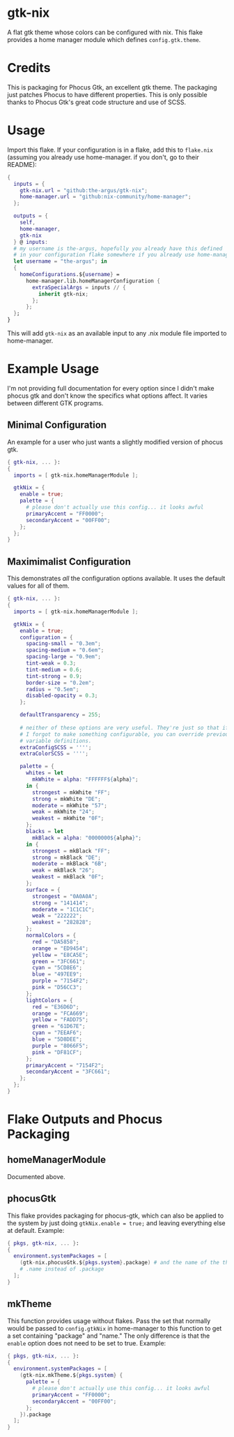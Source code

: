 # gtk-nix
A flat gtk theme whose colors can be configured with nix. This flake
provides a home manager module which defines ``config.gtk.theme``.

# Credits
This is packaging for Phocus Gtk, an excellent gtk theme. The packaging just
patches Phocus to have different properties. This is only possible thanks to
Phocus Gtk's great code structure and use of SCSS.

# Usage
Import this flake. If your configuration is in a flake, add this to
``flake.nix`` (assuming you already use home-manager. if you don't,
go to their README):
```nix
{
  inputs = {
    gtk-nix.url = "github:the-argus/gtk-nix";
    home-manager.url = "github:nix-community/home-manager";
  };

  outputs = { 
    self,
    home-manager,
    gtk-nix
  } @ inputs:
  # my username is the-argus, hopefully you already have this defined
  # in your configuration flake somewhere if you already use home-manager.
  let username = "the-argus"; in
  {
    homeConfigurations.${username} =
      home-manager.lib.homeManagerConfiguration {
        extraSpecialArgs = inputs // {
          inherit gtk-nix;
        };
      };
  };
}
```
This will add ``gtk-nix`` as an available input to any .nix module file
imported to home-manager.

# Example Usage
I'm not providing full documentation for every option since I didn't make
phocus gtk and don't know the specifics what options affect. It varies between
different GTK programs.
## Minimal Configuration
An example for a user who just wants a slightly modified version of phocus gtk.
```nix
{ gtk-nix, ... }:
{
  imports = [ gtk-nix.homeManagerModule ];

  gtkNix = {
    enable = true;
    palette = {
      # please don't actually use this config... it looks awful
      primaryAccent = "FF0000";
      secondaryAccent = "00FF00";
    };
  };
}
```
## Maximimalist Configuration
This demonstrates *all* the configuration options available.
It uses the default values for all of them.
```nix
{ gtk-nix, ... }:
{
  imports = [ gtk-nix.homeManagerModule ];

  gtkNix = {
    enable = true;
    configuration = {
      spacing-small = "0.3em";
      spacing-medium = "0.6em";
      spacing-large = "0.9em";
      tint-weak = 0.3;
      tint-medium = 0.6;
      tint-strong = 0.9;
      border-size = "0.2em";
      radius = "0.5em";
      disabled-opacity = 0.3;
    };

    defaultTransparency = 255;
    
    # neither of these options are very useful. They're just so that if
    # I forgot to make something configurable, you can override previous
    # variable definitions.
    extraConfigSCSS = '''';
    extraColorSCSS = '''';

    palette = {
      whites = let
        mkWhite = alpha: "FFFFFF${alpha}";
      in {
        strongest = mkWhite "FF";
        strong = mkWhite "DE";
        moderate = mkWhite "57";
        weak = mkWhite "24";
        weakest = mkWhite "0F";
      };
      blacks = let
        mkBlack = alpha: "0000000${alpha}";
      in {
        strongest = mkBlack "FF";
        strong = mkBlack "DE";
        moderate = mkBlack "6B";
        weak = mkBlack "26";
        weakest = mkBlack "0F";
      };
      surface = {
        strongest = "0A0A0A";
        strong = "141414";
        moderate = "1C1C1C";
        weak = "222222";
        weakest = "282828";
      };
      normalColors = {
        red = "DA5858";
        orange = "ED9454";
        yellow = "E8CA5E";
        green = "3FC661";
        cyan = "5CD8E6";
        blue = "497EE9";
        purple = "7154F2";
        pink = "D56CC3";
      };
      lightColors = {
        red = "E36D6D";
        orange = "FCA669";
        yellow = "FADD75";
        green = "61D67E";
        cyan = "7EEAF6";
        blue = "5D8DEE";
        purple = "8066F5";
        pink = "DF81CF";
      };
      primaryAccent = "7154F2";
      secondaryAccent = "3FC661";
    };
  };
}
```

# Flake Outputs and Phocus Packaging
## homeManagerModule
Documented above.

## phocusGtk
This flake provides packaging for phocus-gtk, which can also be applied
to the system by just doing ``gtkNix.enable = true;`` and leaving everything
else at default.
Example:
```nix
{ pkgs, gtk-nix, ... }:
{
  environment.systemPackages = [
    (gtk-nix.phocusGtk.${pkgs.system}.package) # and the name of the theme is
    # .name instead of .package
  ];
}
```
## mkTheme
This function provides usage without flakes. Pass the set that normally would
be passed to ``config.gtkNix`` in home-manager to this function to get a set
containing "package" and "name." The only difference is that the ``enable``
option does not need to be set to true.
Example:
```nix
{ pkgs, gtk-nix, ... }:
{
  environment.systemPackages = [
    (gtk-nix.mkTheme.${pkgs.system} {
      palette = {
        # please don't actually use this config... it looks awful
        primaryAccent = "FF0000";
        secondaryAccent = "00FF00";
      };
    }).package
  ];
}
```
